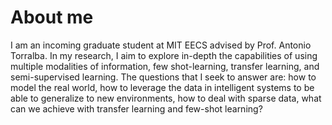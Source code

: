 # About me

I am an incoming graduate student at MIT EECS advised by Prof. Antonio Torralba.  In my research, I aim to explore in-depth the capabilities of using multiple modalities of information, few shot-learning, transfer learning, and semi-supervised learning. The questions that I seek to answer are: how to model the real world, how to leverage the data in intelligent systems to be able to generalize to new environments, how to deal with sparse data, what can we achieve with transfer learning and few-shot learning? 

